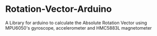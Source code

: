 # Rotation-Vector-Arduino
A Library for arduino to calculate the Absolute Rotation Vector using MPU6050's gyroscope, accelerometer and HMC5883L magnetometer
